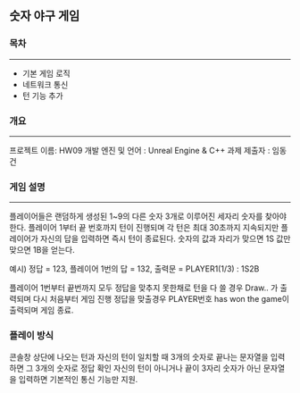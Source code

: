 ## 숫자 야구 게임

### 목차
---
- 기본 게임 로직
- 네트워크 통신
- 턴 기능 추가

### 개요 
---
프로젝트 이름: HW09
개발 엔진 및 언어 : Unreal Engine & C++
과제 제출자 : 임동건

### 게임 설명 
---
플레이어들은 랜덤하게 생성된 1~9의 다른 숫자 3개로 이루어진 세자리 숫자를 찾아야 한다.
플레이어 1부터 끝 번호까지 턴이 진행되며 각 턴은 최대 30초까지 지속되지만 플레이어가 자신의 답을 입력하면 즉시 턴이 종료된다.
숫자의 값과 자리가 맞으면 1S 값만 맞으면 1B을 얻는다.

예시) 정답 = 123, 플레이어 1번의 답 = 132,  출력문 = PLAYER1(1/3) : 1S2B

플레이어 1번부터 끝번까지 모두 정답을 맞추지 못한채로 턴을 다 쓸 경우 Draw.. 가 출력되며 다시 처음부터 게임 진행
정답을 맞출경우 PLAYER번호 has won the game이 출력되며 게임 종료.

### 플레이 방식
콘솔창 상단에 나오는 턴과 자신의 턴이 일치할 때 3개의 숫자로 끝나는 문자열을 입력하면 그 3개의 숫자로 정답 확인
자신의 턴이 아니거나 끝이 3자리 숫자가 아닌 문자열을 입력하면 기본적인 통신 기능만 지원.


